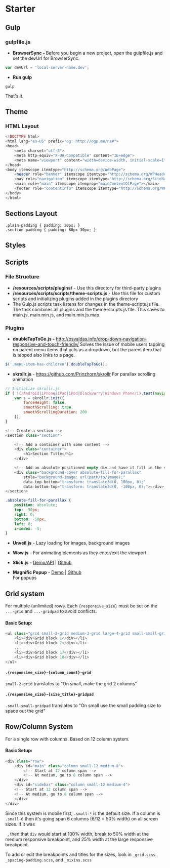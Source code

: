 # Starter
## Gulp
### gulpfile.js
- <strong>BrowserSync - </strong> Before you begin a new project, open the gulpfile.js and set the devUrl for BrowserSync.
```javascript
var devUrl = 'local-server-name.dev';
```

- <strong>Run gulp</strong>
```
gulp
```
That's it.

## Theme

### HTML Layout
```php
<!DOCTYPE html>
<html lang="en-US" prefix="og: http://ogp.me/ns#">
<head>
    <meta charset="utf-8">
    <meta http-equiv="X-UA-Compatible" content="IE=edge">
    <meta name="viewport" content="width=device-width, initial-scale=1">
</head>
<body itemscope itemtype="http://schema.org/WebPage">
    <header role="banner" itemscope itemtype="http://schema.org/WPHeader"></header>
    <nav role="navigation" itemscope itemtype="http://schema.org/SiteNavigationElement"></nav>
    <main role="main" itemscope itemprop="mainContentOfPage"></main>
    <footer role="contentinfo" itemscope itemtype="http://schema.org/WPFooter"></footer>
</body>
</html>
```

## Sections Layout

```
.plain-padding { padding: 30px; }
.section-padding { padding: 60px 30px; }
```

## Styles

## Scripts

### <strong>File Structure</strong>

- <strong>/resources/scripts/plugins/</strong> - Use this directory for third-party plugins
- <strong>/resources/scripts/scripts/theme-scripts.js</strong> - Use this file for custom scripts and initializing plugins added in the plugins directory
- The Gulp.js scripts task listens for changes in the theme-scripts.js file. The task combines all plugins and the theme-scripts.js file. This saves to main.js, main.min.js, and main.min.js.map. 

### Plugins
- <strong>doubleTapToGo.js -</strong> <a href="http://osvaldas.info/drop-down-navigation-responsive-and-touch-friendly" target="_blank">http://osvaldas.info/drop-down-navigation-responsive-and-touch-friendly/</a> Solves the issue of mobile users tapping on parent menu items that acts as a dropdown, but the parent item that is tapped also links to a page.
```javascript
$('.menu-item-has-children').doubleTapToGo();
```

- <strong>skrollr.js</strong> - <a href="https://github.com/Prinzhorn/skrollr" target="_blank">https://github.com/Prinzhorn/skrollr</a> For parallax scrolling animation

```javascript
// Initialize skrollr.js 
if ( !(/Android|iPhone|iPad|iPod|BlackBerry|Windows Phone/i).test(navigator.userAgent || navigator.vendor || window.opera) ) {
    var s = skrollr.init({
        forceHeight: false,
        smoothScrolling: true,
        smoothScrollingDuration: 200
    });
}
```

```php
<!-- Create a section -->
<section class="section">

    <!-- Add a container with some content -->
    <div class="container">
        <h1>Section Title</h1>
    </div>

    <!-- Add an absolute positioned empty div and have it fill in the section, with some additional height above and below -->
    <div class="background-cover absolute-fill-for-parallax"
        style="background-image: url(path/to/image);"
        data-top-bottom="transform: translate3d(0, 100px, 0);"
        data-bottom-top="transform: translate3d(0, -100px, 0);"></div>
</section>
```

```css
.absolute-fill-for-parallax {
    position: absolute;
    top: -50px;
    right: 0;
    bottom: -50px;
    left: 0;
    z-index: -5;
}
```

- <strong>Unveil.js</strong> - Lazy loading for images, background images

- <strong>Wow.js</strong> - For animating elements as they enter/exit the viewport

- <strong>Slick.js</strong> - <a href="http://kenwheeler.github.io/slick/" target="_blank">Demo/API</a> | <a href="https://github.com/kenwheeler/slick/" target="_blank">Github</a>

- <strong>Magnific Popup</strong> - <a href="http://dimsemenov.com/plugins/magnific-popup/" target="_blank">Demo</a> | <a href="https://github.com/dimsemenov/Magnific-Popup" target="_blank">Github</a> <br>
For popups

## Grid system

For multiple (unlimited) rows. Each <code>{responsive_size}</code> must be set on the <code>...-grid</code> and <code>...-gridpad</code> to avoid conflicts. 

#### Basic Setup:

```php
<ul class="grid small-2-grid medium-3-grid large-4-grid small-small-gridpad medium-small-gridpad large-small-gridpad">
    <li><div>Grid block 1</div></li>
    <li><div>Grid block 2</div></li>
    ...
    <li><div>Grid block 17</div></li>
    <li><div>Grid block 18</div></li>
</ul>
```

#### <code>.{responsive_size}-{column_count}-grid</code>
<code>small-2-grid</code> translates to "On small, make the grid 2 columns"

#### <code>.{responsive_size}-{size_title}-gridpad</code>
<code>.small-small-gridpad</code> translates to "On small use the small padding size to space out the grid"


## Row/Column System 

For a single row with columns. Based on 12 column system.

#### Basic Setup: 

```php
<div class="row">
    <div id="main" class="column small-12 medium-8">
        <!-- Start at 12 column span -->
        <!-- At medium, go to 8 column span -->
    </div>
    <div id="sidebar" class="column small-12 medium-4">
    <!-- Start at 12 column span -->
    <!-- At medium, go to 8 column span -->
    </div>
</div>
```

Since this system is mobile first, <code>.small-*</code> is the default size. If a column is <code>.small-6</code> then it's going span 6 columns (6/12 = 50% width) on all screen sizes. If it was <code> <div class="column small-12 medium-6 large-3"></div> </code>, then that <code>div</code> would start at 100% width, break to 50% width at the medium responsive breakpoint, and 25% width at the large responsive breakpoint. 

To add or edit the breakpoints and titles for the sizes, look in <code>_grid.scss</code>. <code>_spacing-padding.scss</code>, and <code>_mixins.scss</code>















